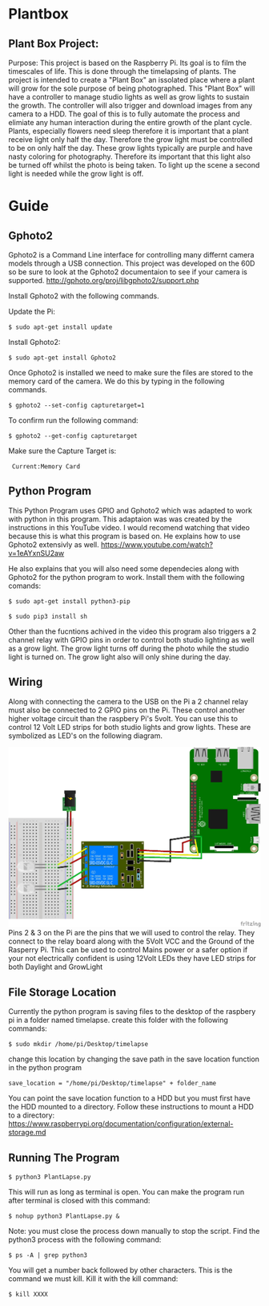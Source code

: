 # Plantbox
## Plant Box Project:
Purpose: This project is based on the Raspberry Pi. Its goal is to film the timescales of life. This is done through the timelapsing of plants. The project is intended to create a "Plant Box" an issolated place where a plant will grow for the sole purpose of being photographed. This "Plant Box" will have a controller to manage studio lights as well as grow lights to sustain the growth. The controller will also trigger and download images from any camera to a HDD. The goal of this is to fully automate the process and elimiate any human interaction during the entire growth of the plant cycle. Plants, especially flowers need sleep therefore it is important that a plant receive light only half the day. Therefore the grow light must be controlled to be on only half the day. These grow lights typically are purple and have nasty coloring for photography. Therefore its important that this light also be turned off whilst the photo is being taken. To light up the scene a second light is needed while the grow light is off.

# Guide
## Gphoto2
Gphoto2 is a Command Line interface for controlling many differnt camera models through a USB connection. This project was developed on the 60D so be sure to look at the Gphoto2 documentaion to see if your camera is supported.
http://gphoto.org/proj/libgphoto2/support.php 

Install Gphoto2 with the following commands.

Update the Pi:
```
$ sudo apt-get install update
```
Install Gphoto2:
```
$ sudo apt-get install Gphoto2
```

Once Gphoto2 is installed we need to make sure the files are stored to the memory card of the camera. We do this by typing in the following commands. 
```
$ gphoto2 --set-config capturetarget=1
```
To confirm run the following command:
```
$ gphoto2 --get-config capturetarget
```
Make sure the Capture Target is:
```
 Current:Memory Card
```
## Python Program
This Python Program uses GPIO and Gphoto2 which was adapted to work with python in this program. 
This adaptaion was was created by the instructions in this YouTube video. I would recomend watching that video because this is what this program is based on. He explains how to use Gphoto2 extensivly as well.
https://www.youtube.com/watch?v=1eAYxnSU2aw

He also explains that you will also need some dependecies along with Gphoto2 for the python program to work. Install them with the following comands:
```
$ sudo apt-get install python3-pip
```
```
$ sudo pip3 install sh
```
Other than the fucntions achived in the video this program also triggers 
a 2 channel relay with GPIO pins in order to control both studio lighting as well as a grow light. 
The grow light turns off during the photo while the studio light is turned on. The grow light also will only shine during the day. 

## Wiring
Along with connecting the camera to the USB on the Pi a 2 channel relay must also be connected to 2 GPIO pins on the Pi. These control another higher voltage circuit than the raspbery Pi's 5volt. You can use this to control 12 Volt LED strips for both studio lights and grow lights. These are symbolized as LED's on the following diagram.

![alt text](https://github.com/elocremarc/Plantbox/blob/master/2%20Channel%20Relay%20Raspberry%20Pi.jpg)
Pins 2 & 3 on the Pi are the pins that we will used to control the relay. They connect to the relay board along with the 5Volt VCC and the Ground of the Rasperry Pi. This can be used to control Mains power or a safer option if your not electrically confident is using 12Volt LEDs they have LED strips for both Daylight and GrowLight

## File Storage Location
Currently the python program is saving files to the desktop of the raspbery pi in a folder named timelapse.
create this folder with the following commands:
```
$ sudo mkdir /home/pi/Desktop/timelapse
```
 change this location by changing the save path in the save location function in the python program
```
save_location = "/home/pi/Desktop/timelapse" + folder_name
```
You can point the save location function to a HDD but you must first have the HDD mounted to a directory.
Follow these instructions to mount a HDD to a directory: 
https://www.raspberrypi.org/documentation/configuration/external-storage.md
## Running The Program
```
$ python3 PlantLapse.py
```
This will run as long as terminal is open. You can make the program run after terminal is closed with this command:
```
$ nohup python3 PlantLapse.py &
```
Note: you must close the process down manually to stop the script. Find the python3 process with the following command:
```
$ ps -A | grep python3
```
You will get a number back followed by other characters. This is the command we must kill. Kill it with the kill command:
```
$ kill XXXX
```
